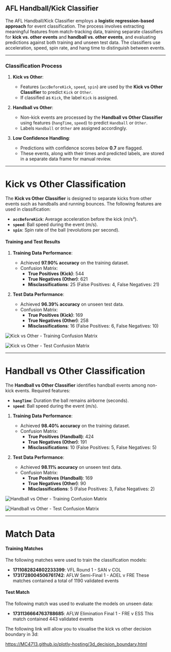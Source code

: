 

## AFL Handball/Kick Classifier

The AFL Handball/Kick Classifier employs a **logistic regression-based approach** for event classification. The process involves extracting meaningful features from match-tracking data, training separate classifiers for **kick vs. other events** and **handball vs. other events**, and evaluating predictions against both training and unseen test data. The classifiers use acceleration, speed, spin rate, and hang time to distinguish between events.

-------

### **Classification Process**

1.  **Kick vs Other**:
    
    -   Features (`accBeforeKick`, `speed`, `spin`) are used by the **Kick vs Other Classifier** to predict `Kick` or `Other`.
    -   If classified as `Kick`, the label `Kick` is assigned.
2.  **Handball vs Other**:
    
    -   Non-kick events are processed by the **Handball vs Other Classifier** using features (`hangTime`, `speed`) to predict `Handball` or `Other`.
    -   Labels `Handball` or `Other` are assigned accordingly.
3.  **Low Confidence Handling**:
    
    -   Predictions with confidence scores below **0.7** are flagged.
    -   These events, along with their times and predicted labels, are stored in a separate data frame for manual review.
----------
# **Kick vs Other Classification**

The **Kick vs Other Classifier** is designed to separate kicks from other events such as handballs and running bounces. The following features are used in classification:

-   **`accBeforeKick`**: Average acceleration before the kick (m/s²).
-   **`speed`**: Ball speed during the event (m/s).
-   **`spin`**: Spin rate of the ball (revolutions per second).

#### **Training and Test Results**

1.  **Training Data Performance**:
    
    -   Achieved **97.90% accuracy** on the training dataset.
    -   Confusion Matrix:
        -   **True Positives (Kick)**: 544
        -   **True Negatives (Other)**: 621
        -   **Misclassifications**: 25 (False Positives: 4, False Negatives: 21)
2.  **Test Data Performance**:
    
    -   Achieved **96.39% accuracy** on unseen test data.
    -   Confusion Matrix:
        -   **True Positives (Kick)**: 169
        -   **True Negatives (Other)**: 258
        -   **Misclassifications**: 16 (False Positives: 6, False Negatives: 10)


![Kick vs Other - Training Confusion Matrix](https://i.imgur.com/Y1ErSA8.png)

![Kick vs Other - Test Confusion Matrix](https://i.imgur.com/fuQprIk.png)

----------

# **Handball vs Other Classification**

The **Handball vs Other Classifier** identifies handball events among non-kick events. Required features:

-   **`hangTime`**: Duration the ball remains airborne (seconds).
-   **`speed`**: Ball speed during the event (m/s).

1.  **Training Data Performance**:
    
    -   Achieved **98.40% accuracy** on the training dataset.
    -   Confusion Matrix:
        -   **True Positives (Handball)**: 424
        -   **True Negatives (Other)**: 191
        -   **Misclassifications**: 10 (False Positives: 5, False Negatives: 5)
2.  **Test Data Performance**:
    
    -   Achieved **98.11% accuracy** on unseen test data.
    -   Confusion Matrix:
        -   **True Positives (Handball)**: 169
        -   **True Negatives (Other)**: 90
        -   **Misclassifications**: 5 (False Positives: 3, False Negatives: 2)


![Handball vs Other - Training Confusion Matrix](https://i.imgur.com/9fO7xsy.png)

![Handball vs Other - Test Confusion Matrix](https://i.imgur.com/4vGrL7r.png)

----------

# **Match Data**

#### **Training Matches**

The following matches were used to train the classification models:

-   **1711082824802233399**: VFL Round 1 - SAN v COL
-   **1731728004506761742**: AFLW Semi-Final 1 - ADEL v FRE
These matches contained a total of 1190 validated events

#### **Test Match**

The following match was used to evaluate the models on unseen data:

-   **1731136664763788685**: AFLW Elimination Final 1 - FRE v ESS
This match contained 443 validated events

The following link will allow you to visualise the kick vs other decision boundary in 3d:

https://MC4713.github.io/plotly-hosting/3d_decision_boundary.html

<!--stackedit_data:
eyJoaXN0b3J5IjpbLTEwODUzNTk0NTIsMTg0NzYyNDg5MCw1Nz
AyNzQ3NzIsMTI3MzM5NDg2NCwtMTYzNTI1Nzk2OCwzODIwNTQ5
OTksLTkwMjY2NTg1MF19
-->